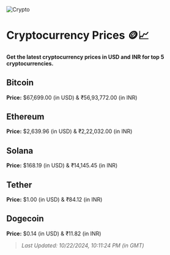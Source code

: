 
![Crypto](https://www.techguide.com.au/wp-content/uploads/2020/11/crypto3.jpeg)

# Cryptocurrency Prices 🪙📈

#### Get the latest cryptocurrency prices in USD and INR for top 5 cryptocurrencies.

## Bitcoin

**Price:** $67,699.00 (in USD) & ₹56,93,772.00 (in INR)

## Ethereum

**Price:** $2,639.96 (in USD) & ₹2,22,032.00 (in INR)

## Solana

**Price:** $168.19 (in USD) & ₹14,145.45 (in INR)

## Tether

**Price:** $1.00 (in USD) & ₹84.12 (in INR)

## Dogecoin

**Price:** $0.14 (in USD) & ₹11.82 (in INR)

> _Last Updated: 10/22/2024, 10:11:24 PM (in GMT)_
